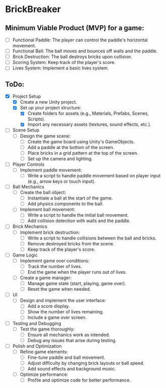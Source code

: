 # BrickBreaker

## Minimum Viable Product (MVP) for a game:
- [ ] Functional Paddle: The player can control the paddle's horizontal movement.
- [ ] Functional Ball: The ball moves and bounces off walls and the paddle.
- [ ] Brick Destruction: The ball destroys bricks upon collision.
- [ ] Scoring System: Keep track of the player's score.
- [ ] Lives System: Implement a basic lives system.

## ToDo:
- [X] Project Setup
    - [X] Create a new Unity project.
    - [X] Set up your project structure:
        - [X] Create folders for assets (e.g., Materials, Prefabs, Scenes, Scripts).
        - [X] Import any necessary assets (textures, sound effects, etc.).
- [ ] Scene Setup
    - [ ] Design the game scene:
        - [ ] Create the game board using Unity's GameObjects.
        - [ ] Add a paddle at the bottom of the screen.
        - [ ] Place bricks in a grid pattern at the top of the screen.
        - [ ] Set up the camera and lighting.
- [ ] Player Controls
    - [ ] Implement paddle movement:
        - [ ] Write a script to handle paddle movement based on player input (e.g., arrow keys or touch input).
- [ ] Ball Mechanics
    - [ ] Create the ball object:
        - [ ] Instantiate a ball at the start of the game.
        - [ ] Add physics components to the ball.
    - [ ] Implement ball movement:
        - [ ] Write a script to handle the initial ball movement.
        - [ ] Add collision detection with walls and the paddle.
- [ ] Brick Mechanics
    - [ ] Implement brick destruction:
        - [ ] Write a script to handle collisions between the ball and bricks.
        - [ ] Remove destroyed bricks from the scene.
        - [ ] Keep track of the player's score.
- [ ] Game Logic
    - [ ] Implement game over conditions:
        - [ ] Track the number of lives.
        - [ ] End the game when the player runs out of lives.
    - [ ] Create a game manager:
        - [ ] Manage game state (start, playing, game over).
        - [ ] Reset the game when needed.
- [ ] UI
    - [ ] Design and implement the user interface:
        - [ ] Add a score display.
        - [ ] Show the number of lives remaining.
        - [ ] Include a game over screen.
- [ ] Testing and Debugging
    - [ ] Test the game thoroughly:
        - [ ] Ensure all mechanics work as intended.
        - [ ] Debug any issues that arise during testing.
- [ ] Polish and Optimization
    - [ ] Refine game elements:
        - [ ] Fine-tune paddle and ball movement.
        - [ ] Adjust difficulty by changing brick layouts or ball speed.
        - [ ] Add sound effects and background music.
    - [ ] Optimize performance:
        - [ ] Profile and optimize code for better performance.
